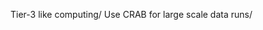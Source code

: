 <!-- Separate rotationg text by using '/' -->

<!-- Connecting Science to Cycles and Data/ Reliable, High Performance CI
Services/ Connected environments from hosted services/ Cycles and Data
Virtually in One Place -->

Tier-3 like computing/ Use CRAB for large scale data runs/
